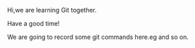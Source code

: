 Hi,we are learning Git together.

Have a good time!

We are going to record some git commands here.eg and so on.
